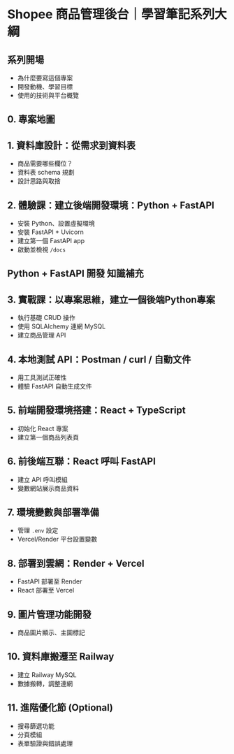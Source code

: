 
# Shopee 商品管理後台｜學習筆記系列大綱

## 系列開場
- 為什麼要寫這個專案
- 開發動機、學習目標
- 使用的技術與平台概覽

## 0. 專案地圖

## 1. 資料庫設計：從需求到資料表
- 商品需要哪些欄位？
- 資料表 schema 規劃
- 設計思路與取捨

## 2. 體驗課：建立後端開發環境：Python + FastAPI
- 安裝 Python、設置虛擬環境
- 安裝 FastAPI + Uvicorn
- 建立第一個 FastAPI app
- 啟動並檢視 `/docs`

## Python + FastAPI 開發 知識補充

## 3. 實戰課：以專案思維，建立一個後端Python專案
- 執行基礎 CRUD 操作
- 使用 SQLAlchemy 連網 MySQL
- 建立商品管理 API

## 4. 本地測試 API：Postman / curl / 自動文件
- 用工具測試正確性
- 體驗 FastAPI 自動生成文件

## 5. 前端開發環境搭建：React + TypeScript
- 初始化 React 專案
- 建立第一個商品列表頁

## 6. 前後端互聯：React 呼叫 FastAPI
- 建立 API 呼叫模組
- 變數網站展示商品資料

## 7. 環境變數與部署準備
- 管理 `.env` 設定
- Vercel/Render 平台設置變數

## 8. 部署到雲網：Render + Vercel
- FastAPI 部署至 Render
- React 部署至 Vercel

## 9. 圖片管理功能開發
- 商品圖片顯示、主圖標記

## 10. 資料庫搬遷至 Railway
- 建立 Railway MySQL
- 數據搬轉，調整連網

## 11. 進階優化節 (Optional)
- 搜尋篩選功能
- 分頁模組
- 表單驗證與錯誤處理

